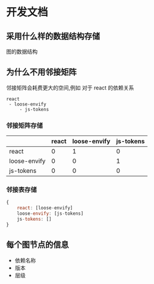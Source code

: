 # 开发文档

## 采用什么样的数据结构存储

图的数据结构

## 为什么不用邻接矩阵

邻接矩阵会耗费更大的空间,例如 对于 react 的依赖关系

```
react
 - loose-envify
     - js-tokens     
```

### 邻接矩阵存储
|              | react | loose-envify | js-tokens |
| ------------ | ----- | ------------ | --------- |
| react        | 0     | 1            | 0         |
| loose-envify | 0     | 0            | 1         |
| js-tokens    | 0     | 0            | 0         |

### 邻接表存储
``` js
{
    react: [loose-envify]
    loose-envify: [js-tokens]
    js-tokens: []
}
```

## 每个图节点的信息
- 依赖名称
- 版本
- 层级

